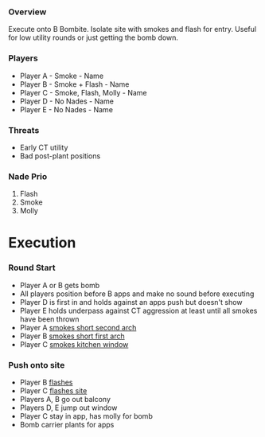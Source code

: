 ### Overview
Execute onto B Bombite. Isolate site with smokes and flash for entry. Useful for low utility rounds or just getting the bomb down.

### Players
- Player A - Smoke - Name
- Player B - Smoke + Flash - Name
- Player C - Smoke, Flash, Molly - Name
- Player D - No Nades - Name
- Player E - No Nades - Name

### Threats
- Early CT utility
- Bad post-plant positions

### Nade Prio
1. Flash
2. Smoke
3. Molly

# Execution
### Round Start
- Player A or B gets bomb
- All players position before B apps and make no sound before executing
- Player D is first in and holds against an apps push but doesn't show
- Player E holds underpass against CT aggression at least until all smokes have been thrown
- Player A [smokes short second arch](https://csnades.gg/mirage/smokes/left-arch-from-back-alley-b)
- Player B [smokes short first arch](https://csnades.gg/mirage/smokes/right-arch-from-back-alley)
- Player C [smokes kitchen window](https://csnades.gg/mirage/smokes/window-from-back-alley-b)

### Push onto site
- Player B [flashes](https://csnades.gg/mirage/flashbangs/b-site-from-apts)
- Player C [flashes site](https://csnades.gg/mirage/flashbangs/b-site-from-back-alley)
- Players A, B go out balcony
- Players D, E jump out window
- Player C stay in app, has molly for bomb
- Bomb carrier plants for apps

